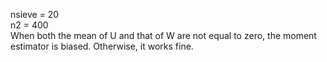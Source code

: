 nsieve = 20  
n2 = 400  
When both the mean of U and that of W are not equal to zero, the moment estimator is biased. Otherwise, it works fine.  

